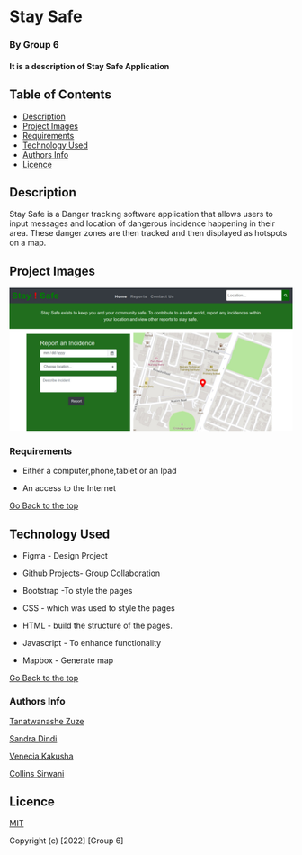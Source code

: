 # Stay Safe 

### By Group 6 
#### It is a description of Stay Safe Application

## Table of Contents

+ [Description](#description)
+ [Project Images](#project-images)
+ [Requirements](#requirements)
+ [Technology Used](#technology-used)
+ [Authors Info](#author-Info)
+ [Licence](#licence)

## Description
<p> Stay Safe is a Danger tracking software application that allows users to input messages and location of dangerous incidence happening in their area. These danger zones are then tracked and then displayed as hotspots on a map. </p>

## Project Images

<img src="images/Staysafe.jpeg">

### Requirements

* Either a computer,phone,tablet or an Ipad

* An access to the Internet

[Go Back to the top](#portfolio)

## Technology Used

* Figma - Design Project

* Github Projects- Group Collaboration

* Bootstrap -To style the pages

* CSS - which was used to style the pages 

* HTML - build the structure of the pages.

* Javascript - To enhance functionality

* Mapbox - Generate map


[Go Back to the top](#portfolio)



### Authors Info

[Tanatwanashe Zuze]("https://github.com/tanatswanashe-zuze")

[Sandra Dindi]("https://github.com/Dindihub")

[Venecia Kakusha]("https://github.com/KakushaVenecia")

[Collins Sirwani]("https://github.com/sircollo")
 
## Licence 
[MIT](https://github.com/sircollo/stay-safe/blob/main/LICENSE)

Copyright (c) [2022] [Group 6]